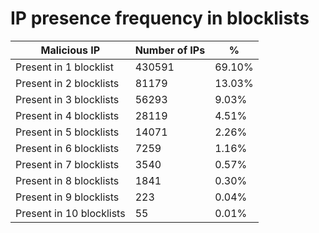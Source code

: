 # IP presence frequency in blocklists
| Malicious IP | Number of IPs | % |
|----|----|----|
| Present in 1 blocklist | 430591 | 69.10% |
| Present in 2 blocklists | 81179 | 13.03% |
| Present in 3 blocklists | 56293 | 9.03% |
| Present in 4 blocklists | 28119 | 4.51% |
| Present in 5 blocklists | 14071 | 2.26% |
| Present in 6 blocklists | 7259 | 1.16% |
| Present in 7 blocklists | 3540 | 0.57% |
| Present in 8 blocklists | 1841 | 0.30% |
| Present in 9 blocklists | 223 | 0.04% |
| Present in 10 blocklists | 55 | 0.01% |
